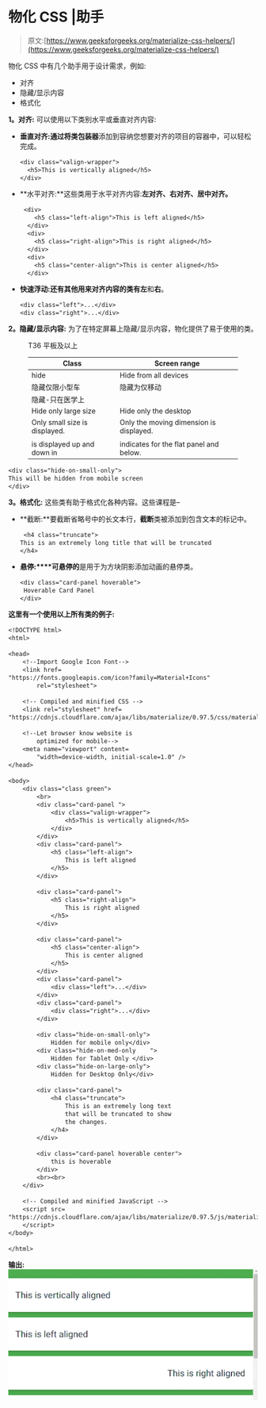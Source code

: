 # 物化 CSS |助手

> 原文:[https://www.geeksforgeeks.org/materialize-css-helpers/](https://www.geeksforgeeks.org/materialize-css-helpers/)

物化 CSS 中有几个助手用于设计需求，例如:

*   对齐
*   隐藏/显示内容
*   格式化

**1。对齐:** 可以使用以下类别水平或垂直对齐内容:

*   **垂直对齐:**通过将类**包装器**添加到容纳您想要对齐的项目的容器中，可以轻松完成。

    ```
    <div class="valign-wrapper">
      <h5>This is vertically aligned</h5>
    </div>
    ```

*   **水平对齐:**这些类用于水平对齐内容:**左对齐、右对齐、居中对齐。**

    ```
     <div>
        <h5 class="left-align">This is left aligned</h5>
      </div>
      <div>
        <h5 class="right-align">This is right aligned</h5>
      </div>
      <div>
        <h5 class="center-align">This is center aligned</h5>
      </div>
    ```

*   **快速浮动:**还有其他用来对齐内容的类有**左**和**右**。

    ```
    <div class="left">...</div>
    <div class="right">...</div>
    ```

**2。隐藏/显示内容:** 为了在特定屏幕上隐藏/显示内容，物化提供了易于使用的类。

<figure class="table">T36 平板及以上

| **Class** | **Screen range** |
| --- | --- |
| hide | Hide from all devices |
| 隐藏仅限小型车 | 隐藏为仅移动 |
| 隐藏-只在医学上 |
| Hide only large size | Hide only the desktop |
| Only small size is displayed. | Only the moving dimension is displayed. |
|  |
| is displayed up and down in | indicates for the flat panel and below. |

</figure>

```
<div class="hide-on-small-only">
This will be hidden from mobile screen
</div>
```

**3。格式化:** 这些类有助于格式化各种内容。这些课程是–

*   **截断:**要截断省略号中的长文本行，**截断**类被添加到包含文本的标记中。

    ```
     <h4 class="truncate">
    This is an extremely long title that will be truncated
    </h4>
    ```

*   **悬停:****可悬停的**是用于为方块阴影添加动画的悬停类。

    ```
    <div class="card-panel hoverable">
     Hoverable Card Panel
    </div>
    ```

**这里有一个使用以上所有类的例子:**

```
<!DOCTYPE html>
<html>

<head>
    <!--Import Google Icon Font-->
    <link href=
"https://fonts.googleapis.com/icon?family=Material+Icons"
        rel="stylesheet">

    <!-- Compiled and minified CSS -->
    <link rel="stylesheet" href=
"https://cdnjs.cloudflare.com/ajax/libs/materialize/0.97.5/css/materialize.min.css">

    <!--Let browser know website is 
        optimized for mobile-->
    <meta name="viewport" content=
        "width=device-width, initial-scale=1.0" />
</head>

<body>
    <div class="class green">
        <br>
        <div class="card-panel ">
            <div class="valign-wrapper">
                <h5>This is vertically aligned</h5>
            </div>
        </div>
        <div class="card-panel">
            <h5 class="left-align">
                This is left aligned
            </h5>
        </div>

        <div class="card-panel">
            <h5 class="right-align">
                This is right aligned
            </h5>
        </div>

        <div class="card-panel">
            <h5 class="center-align">
                This is center aligned
            </h5>
        </div>
        <div class="card-panel">
            <div class="left">...</div>
        </div>
        <div class="card-panel">
            <div class="right">...</div>
        </div>

        <div class="hide-on-small-only">
            Hidden for mobile only</div>
        <div class="hide-on-med-only    ">
            Hidden for Tablet Only </div>
        <div class="hide-on-large-only">
            Hidden for Desktop Only</div>

        <div class="card-panel">
            <h4 class="truncate">
                This is an extremely long text 
                that will be truncated to show 
                the changes.
            </h4>
        </div>

        <div class="card-panel hoverable center">
            this is hoverable
        </div>
        <br><br>
    </div>

    <!-- Compiled and minified JavaScript -->
    <script src=
"https://cdnjs.cloudflare.com/ajax/libs/materialize/0.97.5/js/materialize.min.js">
    </script>
</body>

</html>
```

**输出:**
![](img/b29c23917987f1f7b3e96c9ad0536bd8.png)